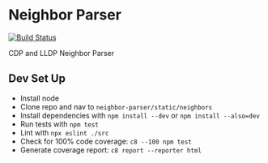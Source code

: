 # Neighbor Parser

[![Build Status](https://github.com/PackeTsar/neighbor-parser/actions/workflows/tests.yml/badge.svg)](https://github.com/PackeTsar/neighbor-parser/actions/workflows/tests.yml)

CDP and LLDP Neighbor Parser




## Dev Set Up
 - Install node
 - Clone repo and nav to `neighbor-parser/static/neighbors`
 - Install dependencies with `npm install --dev` or `npm install --also=dev`
 - Run tests with `npm test`
 - Lint with `npx eslint ./src`
 - Check for 100% code coverage: `c8 --100 npm test`
 - Generate coverage report: `c8 report --reporter html`

